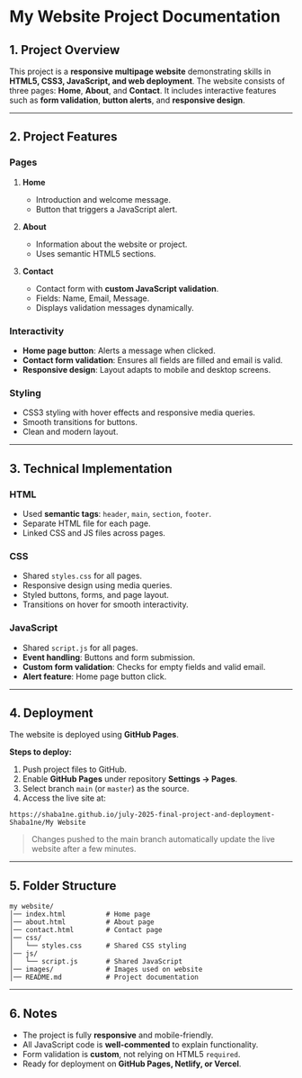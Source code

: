 
# My Website Project Documentation

## 1. Project Overview

This project is a **responsive multipage website** demonstrating skills in **HTML5, CSS3, JavaScript, and web deployment**. The website consists of three pages: **Home**, **About**, and **Contact**.
It includes interactive features such as **form validation**, **button alerts**, and **responsive design**.

---

## 2. Project Features

### **Pages**

1. **Home**

   * Introduction and welcome message.
   * Button that triggers a JavaScript alert.

2. **About**

   * Information about the website or project.
   * Uses semantic HTML5 sections.

3. **Contact**

   * Contact form with **custom JavaScript validation**.
   * Fields: Name, Email, Message.
   * Displays validation messages dynamically.

### **Interactivity**

* **Home page button**: Alerts a message when clicked.
* **Contact form validation**: Ensures all fields are filled and email is valid.
* **Responsive design**: Layout adapts to mobile and desktop screens.

### **Styling**

* CSS3 styling with hover effects and responsive media queries.
* Smooth transitions for buttons.
* Clean and modern layout.

---

## 3. Technical Implementation

### **HTML**

* Used **semantic tags**: `header`, `main`, `section`, `footer`.
* Separate HTML file for each page.
* Linked CSS and JS files across pages.

### **CSS**

* Shared `styles.css` for all pages.
* Responsive design using media queries.
* Styled buttons, forms, and page layout.
* Transitions on hover for smooth interactivity.

### **JavaScript**

* Shared `script.js` for all pages.
* **Event handling**: Buttons and form submission.
* **Custom form validation**: Checks for empty fields and valid email.
* **Alert feature**: Home page button click.

---

## 4. Deployment

The website is deployed using **GitHub Pages**.

**Steps to deploy:**

1. Push project files to GitHub.
2. Enable **GitHub Pages** under repository **Settings → Pages**.
3. Select branch `main` (or `master`) as the source.
4. Access the live site at:

```
https://shaba1ne.github.io/july-2025-final-project-and-deployment-Shaba1ne/My Website
```

> Changes pushed to the main branch automatically update the live website after a few minutes.

---

## 5. Folder Structure

```
my website/
│── index.html          # Home page
│── about.html          # About page
│── contact.html        # Contact page
│── css/
│   └── styles.css      # Shared CSS styling
│── js/
│   └── script.js       # Shared JavaScript
│── images/             # Images used on website
│── README.md           # Project documentation
```

---

## 6. Notes

* The project is fully **responsive** and mobile-friendly.
* All JavaScript code is **well-commented** to explain functionality.
* Form validation is **custom**, not relying on HTML5 `required`.
* Ready for deployment on **GitHub Pages, Netlify, or Vercel**.


